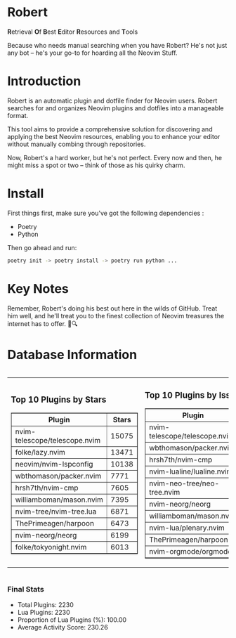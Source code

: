 # Robert

**R**etrieval
**O**f
**B**est
**E**ditor
**R**esources and
**T**ools

Because who needs manual searching when you have Robert?
He's not just any bot – he's your go-to for hoarding all the Neovim Stuff.

# Introduction
Robert is an automatic plugin and dotfile finder for Neovim users. Robert searches for and organizes Neovim plugins and dotfiles into a manageable format.

This tool aims to provide a comprehensive solution for discovering and applying the best Neovim resources, enabling you to enhance your editor without manually combing through repositories.

Now, Robert's a hard worker, but he's not perfect. Every now and then, he might miss a spot or two – think of those as his quirky charm. 

# Install
 First things first, make sure you've got the following dependencies :
  - Poetry 
  - Python 

Then go ahead and run:

```bash
poetry init -> poetry install -> poetry run python ...
```
# Key Notes

Remember, Robert's doing his best out here in the wilds of GitHub. Treat him well, and he'll treat you to the finest collection of Neovim treasures the internet has to offer. 🎩🔍


# Database Information

<div style='display:flex;flex-direction:row;justify-content:space-between;'><table><tr><td><h3>Top 10 Plugins by Stars</h3><table border="1"><tr><th>Plugin</th><th>Stars</th></tr><tr><td>nvim-telescope/telescope.nvim</td><td>15075</td></tr><tr><td>folke/lazy.nvim</td><td>13471</td></tr><tr><td>neovim/nvim-lspconfig</td><td>10138</td></tr><tr><td>wbthomason/packer.nvim</td><td>7771</td></tr><tr><td>hrsh7th/nvim-cmp</td><td>7605</td></tr><tr><td>williamboman/mason.nvim</td><td>7395</td></tr><tr><td>nvim-tree/nvim-tree.lua</td><td>6871</td></tr><tr><td>ThePrimeagen/harpoon</td><td>6473</td></tr><tr><td>nvim-neorg/neorg</td><td>6199</td></tr><tr><td>folke/tokyonight.nvim</td><td>6013</td></tr></table></td><td><h3>Top 10 Plugins by Issues</h3><table border="1"><tr><th>Plugin</th><th>Issues</th></tr><tr><td>nvim-telescope/telescope.nvim</td><td>341</td></tr><tr><td>wbthomason/packer.nvim</td><td>305</td></tr><tr><td>hrsh7th/nvim-cmp</td><td>263</td></tr><tr><td>nvim-lualine/lualine.nvim</td><td>218</td></tr><tr><td>nvim-neo-tree/neo-tree.nvim</td><td>208</td></tr><tr><td>nvim-neorg/neorg</td><td>178</td></tr><tr><td>williamboman/mason.nvim</td><td>177</td></tr><tr><td>nvim-lua/plenary.nvim</td><td>139</td></tr><tr><td>ThePrimeagen/harpoon</td><td>116</td></tr><tr><td>nvim-orgmode/orgmode</td><td>107</td></tr></table></td><td><h3>Top 10 Plugins by Forks</h3><table border="1"><tr><th>Plugin</th><th>Forks</th></tr><tr><td>neovim/nvim-lspconfig</td><td>2039</td></tr><tr><td>nvim-telescope/telescope.nvim</td><td>815</td></tr><tr><td>nvim-tree/nvim-tree.lua</td><td>604</td></tr><tr><td>nvim-lualine/lualine.nvim</td><td>462</td></tr><tr><td>folke/tokyonight.nvim</td><td>395</td></tr><tr><td>hrsh7th/nvim-cmp</td><td>379</td></tr><tr><td>ThePrimeagen/harpoon</td><td>356</td></tr><tr><td>folke/lazy.nvim</td><td>323</td></tr><tr><td>jackMort/ChatGPT.nvim</td><td>308</td></tr><tr><td>nvimdev/lspsaga.nvim</td><td>287</td></tr></table></td></tr></table></div>

### Final Stats
- Total Plugins: 2230
- Lua Plugins: 2230
- Proportion of Lua Plugins (%): 100.00
- Average Activity Score: 230.26
